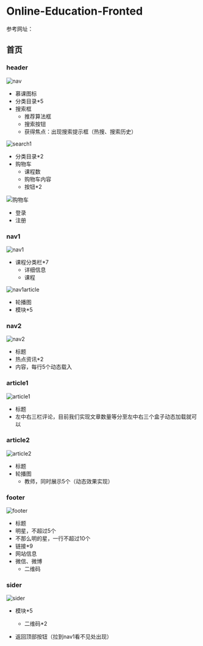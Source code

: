 # Online-Education-Fronted

参考网址：

[mooc]: https://imooc.funpython.cn/#/home	"慕课网"

## 首页

### header

![nav](前端业务逻辑.assets/nav.jpg)

- 慕课图标
- 分类目录\*5
- 搜索框
    - 推荐算法框
    - 搜索按钮
    - 获得焦点：出现搜索提示框（热搜、搜索历史）

![search1](前端业务逻辑.assets/search1.jpg)

- 分类目录\*2
- 购物车
    - 课程数
    - 购物车内容
    - 按钮\*2

![购物车](前端业务逻辑.assets/购物车.jpg)

- 登录
- 注册

### nav1

![nav1](前端业务逻辑.assets/nav1.jpg)

- 课程分类栏\*7
    - 详细信息
    - 课程

![nav1article](前端业务逻辑.assets/nav1article.jpg)

- 轮播图
- 模块*5

### nav2

![nav2](前端业务逻辑.assets/nav2.jpg)

- 标题
- 热点资讯\*2
- 内容，每行5个动态载入

### article1

![article1](前端业务逻辑.assets/article1.jpg)

- 标题
- 左中右三栏评论，目前我们实现文章数量等分至左中右三个盒子动态加载就可以

### article2

![article2](前端业务逻辑.assets/article2.jpg)

- 标题
- 轮播图
    - 教师，同时展示5个（动态效果实现）

### footer

![footer](前端业务逻辑.assets/footer.jpg)

- 标题
- 明星，不超过5个
- 不那么明的星，一行不超过10个
- 链接\*9
- 网站信息
- 微信、微博
    - 二维码

### sider

![sider](前端业务逻辑.assets/sider.jpg)

- 模块\*5
    - 二维码\*2

- 返回顶部按钮（拉到nav1看不见处出现）